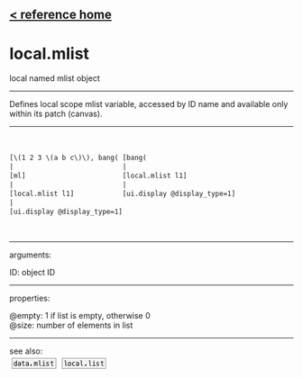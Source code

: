 [< reference home](ceammc_lib.html)
---

# local.mlist


local named mlist object

---

Defines local scope mlist variable, accessed by ID name and available only within
            its patch (canvas).<br>


---


```


[\(1 2 3 \(a b c\)\), bang( [bang(
|                           |
[ml]                        [local.mlist l1]
|                           |
[local.mlist l1]            [ui.display @display_type=1]
|
[ui.display @display_type=1]

            
```

---
arguments:

ID: object ID<br>

---
properties:

@empty: 1 if list is
            empty, otherwise 0<br>
@size: number of
            elements in list<br>

---
see also:<br>
[![data.mlist](img/object_data.mlist.png)](data.mlist.html)
[![local.list](img/object_local.list.png)](local.list.html)
